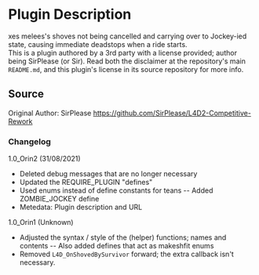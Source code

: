 # Plugin Description
xes melees's shoves not being cancelled and carrying over to Jockey-ied state, causing immediate deadstops when a ride starts.<br>
This is a plugin authored by a 3rd party with a license provided; author being SirPlease (or Sir). Read both the disclaimer at the repository's main `README.md`, and this plugin's license in its source repository for more info.

## Source
Original Author: SirPlease
https://github.com/SirPlease/L4D2-Competitive-Rework

### Changelog
1.0_Orin2 (31/08/2021)
- Deleted debug messages that are no longer necessary
- Updated the REQUIRE_PLUGIN "defines"
- Used enums instead of define constants for teans
-- Added ZOMBIE_JOCKEY define
- Metedata: Plugin description and URL

1.0_Orin1 (Unknown)
- Adjusted the syntax / style of the (helper) functions; names and contents
-- Also added defines that act as makeshfit enums
- Removed `L4D_OnShovedBySurvivor` forward; the extra callback isn't necessary.
